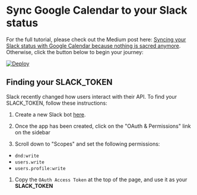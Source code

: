 # Sync Google Calendar to your Slack status

For the full tutorial, please check out the Medium post here: [Syncing your Slack status with Google Calendar because nothing is sacred anymore](https://medium.com/@bjork24/syncing-your-slack-status-with-google-calendar-because-nothing-is-sacred-anymore-3032bd171770). Otherwise, click the button below to begin your journey:

[![Deploy](https://www.herokucdn.com/deploy/button.svg)](https://heroku.com/deploy)

## Finding your SLACK_TOKEN

Slack recently changed how users interact with their API. To find your SLACK_TOKEN, follow these instructions:

1. Create a new Slack bot [here](https://api.slack.com/apps?new_app=1).

1. Once the app has been created, click on the "OAuth & Permissions" link on the sidebar

1. Scroll down to "Scopes" and set the following permissions:
  - `dnd:write`
  - `users.write`
  - `users.profile:write`

1. Copy the `OAuth Access Token` at the top of the page, and use it as your **SLACK_TOKEN**
